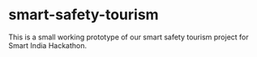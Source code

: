 # smart-safety-tourism
This is a small working prototype of our smart safety tourism project for Smart India Hackathon.
